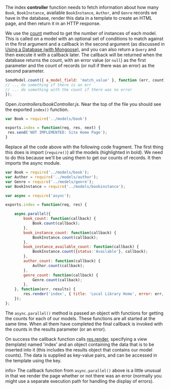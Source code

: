 The index **controller** function needs to fetch information about how many `Book`, `BookInstance`, available `BookInstance`, `Author`, and `Genre` records we have in the database, render this data in a template to create an HTML page, and then return it in an HTTP response.

We use the [count](http://mongoosejs.com/docs/api.html#model_Model.count) method to get the number of instances of each model. This is called on a model with an optional set of conditions to match against in the first argument and a callback in the second argument (as discussed in [Using a Database (with Mongoose)](https://developer.mozilla.org/en-US/docs/Learn/Server-side/Express_Nodejs/mongoose), and you can also return a `Query` and then execute it with a callback later. The callback will be returned when the database returns the count, with an error value (or `null`) as the first parameter and the count of records (or null if there was an error) as the second parameter.
    
```js    
SomeModel.count({ a_model_field: 'match_value' }, function (err, count) {
// ... do something if there is an err
// ... do something with the count if there was no error  
});
```
Open */controllers/bookController.js*. Near the top of the file you should see the exported `index()` function.
    
```js    
var Book = require('../models/book')

exports.index = function(req, res, next) {
 res.send('NOT IMPLEMENTED: Site Home Page'); 
}
```

Replace all the code above with the following code fragment. The first thing this does is import (`require()`) all the models (highlighted in bold). We need to do this because we'll be using them to get our counts of records. It then imports the async module.
    
```js
var Book = require('../models/book');
var Author = require('../models/author');
var Genre = require('../models/genre');
var BookInstance = require('../models/bookinstance');

var async = require('async');

exports.index = function(req, res) {   

    async.parallel({
        book_count: function(callback) {
            Book.count(callback);
        },
        book_instance_count: function(callback) {
            BookInstance.count(callback);
        },
        book_instance_available_count: function(callback) {
            BookInstance.count({status:'Available'}, callback);
        },
        author_count: function(callback) {
            Author.count(callback);
        },
        genre_count: function(callback) {
            Genre.count(callback);
        },
    }, function(err, results) {
        res.render('index', { title: 'Local Library Home', error: err, data: results });
    });
};
```

The `async.parallel()` method is passed an object with functions for getting the counts for each of our models. These functions are all started at the same time. When all them have completed the final callback is invoked with the counts in the results parameter (or an error).

On success the callback function calls [res.render](http://expressjs.com/en/4x/api.html#res.render), specifying a view (template) named 'index' and an object containing the data that is to be inserted into it (this includes the results object that contains our model counts). The data is supplied as key-value pairs, and can be accessed in the template using the key.

info> The callback function from `async.parallel()` above is a little unusual in that we render the page whether or not there was an error (normally you might use a separate execution path for handling the display of errors).
